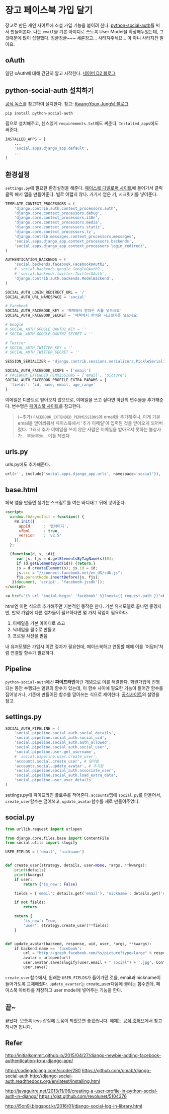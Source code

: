 # 장고 페이스북 가입 달기

장고로 만든 개인 사이트에 소셜 가입 기능을 붙이려 한다.
[python-social-auth](http://python-social-auth.readthedocs.org/)를 써서 만들어본다.
나는 `email`을 기본 아이디로 쓰도록 User Model을 확장해두었는데, 그것때문에 많이 삽질했다. 징글징글~~~ 세륜장고... 사라져주세요... 아 아니 사라지진 말아요.

## oAuth
일단 oAuth에 대해 간단히 알고 시작한다. [네이버 D2 블로그](http://d2.naver.com/helloworld/24942)

## python-social-auth 설치하기
[공식 독스](http://python-social-auth.readthedocs.org/en/latest/installing.html)를 참고하여 설치한다. 
참고: [KwangYoun Jung님 블로그](http://initialkommit.github.io/2015/04/27/django-newbie-adding-facebook-authentication-to-a-django-app/)

```shell
pip install python-social-auth
```
핍으로 설치해주고, 센스있게 `requirements.txt`에도 써준다. `Installed_apps`에도 써준다.

```python
INSTALLED_APPS = [
    ...
    'social.apps.django_app.default',
    ...
]
```


## 환경설정
`settings.py`에 필요한 환경설정을 해준다.
[페이스북 디벨로퍼 사이트](https://developers.facebook.com/)에 들어가서 클릭클릭 해서 앱을 만들어준다. 별로 어렵지 않다. 거기서 얻은 키, 시크릿키를 넣어준다.
```python
TEMPLATE_CONTEXT_PROCESSORS = (
    'django.contrib.auth.context_processors.auth',
    'django.core.context_processors.debug',
    'django.core.context_processors.i18n',
    'django.core.context_processors.media',
    'django.core.context_processors.static',
    'django.core.context_processors.tz',
    'django.contrib.messages.context_processors.messages',
    'social.apps.django_app.context_processors.backends',
    'social.apps.django_app.context_processors.login_redirect',
)

AUTHENTICATION_BACKENDS = (
    'social.backends.facebook.FacebookOAuth2',
    # 'social.backends.google.GoogleOAuth2',
    # 'social.backends.twitter.TwitterOAuth',
    'django.contrib.auth.backends.ModelBackend',
)

SOCIAL_AUTH_LOGIN_REDIRECT_URL = '/'
SOCIAL_AUTH_URL_NAMESPACE = 'social'

# Facebook
SOCIAL_AUTH_FACEBOOK_KEY = '페북에서 받아온 키를 넣으세요'
SOCIAL_AUTH_FACEBOOK_SECRET = '페북에서 받아온 시크릿키를 넣으세요'

# Google
# SOCIAL_AUTH_GOOGLE_OAUTH2_KEY = ''
# SOCIAL_AUTH_GOOGLE_OAUTH2_SECRET = ''

# Twitter
# SOCIAL_AUTH_TWITTER_KEY = ''
# SOCIAL_AUTH_TWITTER_SECRET = ''

SESSION_SERIALIZER = 'django.contrib.sessions.serializers.PickleSerializer'

SOCIAL_AUTH_FACEBOOK_SCOPE = ['email']
# FACEBOOK_EXTENDED_PERMISSIONS = ['email', 'picture']
SOCIAL_AUTH_FACEBOOK_PROFILE_EXTRA_PARAMS = {
  'fields': 'id, name, email, age_range'
}
```

이메일은 디폴트로 받아오지 않으므로, 이메일을 쓰고 싶다면 하단의 변수들을 추가해준다.
변수명은 [페이스북 사이트](https://developers.facebook.com/docs/facebook-login/permissions#reference-public_profile)를 참고한다.

> (+추가)
> `FACEBOOK_EXTENDED_PERMISSIONS`에 email을 추가해주니, 이게 기본 email을 덮어씌워서 페이스북에서 '추가 이메일'이 입력된 것을 받아오게 되어버렸다. 그래서 추가 이메일을 쓰지 않은 사람은 이메일을 받아오지 못하는 불상사가... 부들부들... 이틀 헤맸다.

## urls.py
urls.py에도 추가해준다.
```python
url(r'', include('social.apps.django_app.urls', namespace='social')),
```

## base.html
페북 앱을 만들면 생기는 스크립트를 여는 바디태그 뒤에 넣어준다.
```html
<script>
  window.fbAsyncInit = function() {
    FB.init({
      appId      : '앱아이디',
      xfbml      : true,
      version    : 'v2.5'
    });
  };

  (function(d, s, id){
     var js, fjs = d.getElementsByTagName(s)[0];
     if (d.getElementById(id)) {return;}
     js = d.createElement(s); js.id = id;
     js.src = "//connect.facebook.net/en_US/sdk.js";
     fjs.parentNode.insertBefore(js, fjs);
   }(document, 'script', 'facebook-jssdk'));
</script>
```

```html
<a href="{% url 'social:begin' 'facebook' %}?next={{ request.path }}">Login with Facebook</a>
```
html엔 이런 식으로 추가해주면 기본적인 동작은 한다.
기본 유저모델로 끝나면 좋겠지만, 만약 가입에 다른 절차들이 필요하다면 몇 가지 작업이 필요하다.

1. 이메일을 기본 아이디로 쓰고
2. 닉네임을 필수로 만들고
3. 프로필 사진을 받음

내 유저모델은 가입시 이런 절차가 필요한데, 페이스북하고 연동할 때에 이를 '어답터'처럼 연결할 함수가 필요하다.

## Pipeline
`python-social-auth`에선 **파이프라인**이란 개념으로 이를 해결한다.
회원가입이 진행되는 동안 수행되는 일련의 함수가 있는데, 이 함수 사이에 필요한 기능이 들어간 함수를 집어넣거나, 기존에 만들어진 함수를 덮어쓰는 식으로 제어한다.
[공식사이트](https://python-social-auth.readthedocs.org/en/latest/pipeline.html#authentication-pipeline)의 설명을 참고.

## settings.py
```python
SOCIAL_AUTH_PIPELINE = (
    'social.pipeline.social_auth.social_details',
    'social.pipeline.social_auth.social_uid',
    'social.pipeline.social_auth.auth_allowed',
    'social.pipeline.social_auth.social_user',
    'social.pipeline.user.get_username',
    # 'social.pipeline.user.create_user',
    'accounts.social.create_user', # 덮어씀
    'accounts.social.update_avatar', # 추가함
    'social.pipeline.social_auth.associate_user',
    'social.pipeline.social_auth.load_extra_data',
    'social.pipeline.user.user_details'
)
```
settings.py에 파이프라인 플로우를 적어준다.
`accounts`앱에 `social.py`를 만들어서, `create_user`함수는 덮어쓰고, `update_avatar`함수를 새로 만들어주었다.

## social.py
```python
from urllib.request import urlopen

from django.core.files.base import ContentFile
from social.utils import slugify

USER_FIELDS = ['email', 'nickname']


def create_user(strategy, details, user=None, *args, **kwargs):
    print(details)
    print(kwargs)
    if user:
        return {'is_new': False}

    fields = {'email': details.get('email'), 'nickname': details.get('username')}

    if not fields:
        return

    return {
        'is_new': True,
        'user': strategy.create_user(**fields)
    }


def update_avatar(backend, response, uid, user, *args, **kwargs):
    if backend.name == 'facebook':
        url = "http://graph.facebook.com/%s/picture?type=large" % response['id']
        avatar = urlopen(url)
        user.avatar.save(slugify(user.email + " social") + '.jpg', ContentFile(avatar.read()))
        user.save()

```
`create_user`함수에서, 원래는 `USER_FIELDS`가 들어가던 것을, email과 nickname이 들어가도록 교체해줬다.
`update_avarter`는 create_user다음에 불리는 함수인데, 페이스북 아바타를 저장하고 user model에 넣어주는 기능을 한다.

## 끝~
끝났다. 모쪼록 less 삽질에 도움이 되었으면 좋겠습니다.
예제는 [공식 깃허브](https://github.com/omab/python-social-auth/tree/master/examples/django_example/example)에서 참고하시면 됩니다.

## Refer
http://initialkommit.github.io/2015/04/27/django-newbie-adding-facebook-authentication-to-a-django-app/

http://codingdojang.com/scode/280
https://github.com/omab/django-social-auth
http://django-social-auth.readthedocs.org/en/latest/installing.html

http://javaguirre.net/2013/11/06/creating-a-user-profile-in-python-social-auth-in-django/
https://gist.github.com/revolunet/5104376

http://i5on9i.blogspot.kr/2016/01/django-social-log-in-library.html
